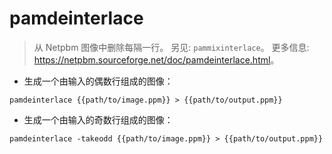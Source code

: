 # pamdeinterlace

> 从 Netpbm 图像中删除每隔一行。
> 另见: `pammixinterlace`。
> 更多信息: <https://netpbm.sourceforge.net/doc/pamdeinterlace.html>。

- 生成一个由输入的偶数行组成的图像：

`pamdeinterlace {{path/to/image.ppm}} > {{path/to/output.ppm}}`

- 生成一个由输入的奇数行组成的图像：

`pamdeinterlace -takeodd {{path/to/image.ppm}} > {{path/to/output.ppm}}`